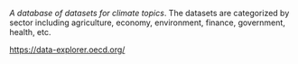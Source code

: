 _A database of datasets for climate topics_. The datasets are categorized by sector including agriculture, economy, environment, finance, government, health, etc.

https://data-explorer.oecd.org/

